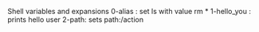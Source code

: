 Shell variables and expansions
0-alias : set ls with value rm *
1-hello_you : prints hello user
2-path: sets path:/action
